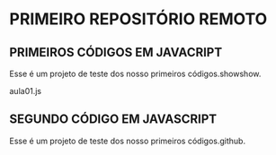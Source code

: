 # PRIMEIRO REPOSITÓRIO REMOTO

## PRIMEIROS CÓDIGOS EM JAVACRIPT
Esse é um projeto de teste dos nosso primeiros códigos.showshow.

aula01.js

## SEGUNDO CÓDIGO EM JAVASCRIPT
Esse é um projeto de teste dos nosso primeiros códigos.github.